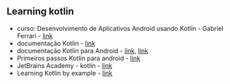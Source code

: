 ## Learning kotlin

- curso: Desenvolvimento de Aplicativos Android usando Kotlin - Gabriel Ferrari - [link](https://www.udemy.com/course/curso-desenvolvedor-kotlin/)
- documentação Kotlin - [link](https://kotlinlang.org/docs/reference/kotlin-doc.html)
- documentação Kotlin para Android - [link](https://kotlinlang.org/docs/reference/android-overview.html), [link](https://developer.android.com/reference/kotlin/packages)
- Primeiros passos Kotlin para android - [link](https://developer.android.com/kotlin)
- JetBrains Academy - kotlin - [link](https://hyperskill.org/learn/step/4350)
- Learning Kotlin by example - [link](https://play.kotlinlang.org/byExample/overview)